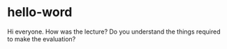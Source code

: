# hello-word
Hi everyone.
How was the lecture? Do you understand the things required to make the evaluation?
